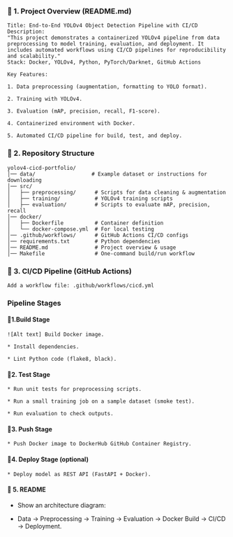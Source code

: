 ### 🔹 1. Project Overview (README.md)
```
Title: End-to-End YOLOv4 Object Detection Pipeline with CI/CD
Description:
"This project demonstrates a containerized YOLOv4 pipeline from data preprocessing to model training, evaluation, and deployment. It includes automated workflows using CI/CD pipelines for reproducibility and scalability."
Stack: Docker, YOLOv4, Python, PyTorch/Darknet, GitHub Actions

Key Features:

1. Data preprocessing (augmentation, formatting to YOLO format).

2. Training with YOLOv4.

3. Evaluation (mAP, precision, recall, F1-score).

4. Containerized environment with Docker.

5. Automated CI/CD pipeline for build, test, and deploy.
```
### 🔹 2. Repository Structure

```text
yolov4-cicd-portfolio/
│── data/                  # Example dataset or instructions for downloading
│── src/
│   ├── preprocessing/      # Scripts for data cleaning & augmentation
│   ├── training/           # YOLOv4 training scripts
│   ├── evaluation/         # Scripts to evaluate mAP, precision, recall
│── docker/
│   ├── Dockerfile          # Container definition
│   └── docker-compose.yml  # For local testing
│── .github/workflows/      # GitHub Actions CI/CD configs
│── requirements.txt        # Python dependencies
│── README.md               # Project overview & usage
│── Makefile                # One-command build/run workflow
```

### 🔹 3. CI/CD Pipeline (GitHub Actions)
```
Add a workflow file: .github/workflows/cicd.yml
```
### Pipeline Stages

#### 🔹1.Build Stage

    ![Alt text] Build Docker image.

    * Install dependencies.

    * Lint Python code (flake8, black).
#### 🔹2. Test Stage
    
    * Run unit tests for preprocessing scripts.
    
    * Run a small training job on a sample dataset (smoke test).
    
    * Run evaluation to check outputs.

#### 🔹3. Push Stage

    * Push Docker image to DockerHub GitHub Container Registry.

#### 🔹4. Deploy Stage (optional)

    * Deploy model as REST API (FastAPI + Docker).

#### 🔹 5. README

   * Show an architecture diagram:

   * Data → Preprocessing → Training → Evaluation → Docker Build → CI/CD → Deployment.

